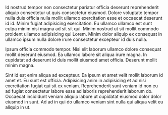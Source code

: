 Id nostrud tempor non consectetur pariatur officia deserunt reprehenderit aliquip consectetur ut quis consectetur eiusmod. Dolore voluptate tempor nulla duis officia nulla mollit ullamco exercitation esse et occaecat deserunt id id. Minim fugiat adipisicing exercitation. Eu ullamco ullamco est sunt culpa minim nisi magna ad sit sit qui. Minim nostrud ut sit mollit commodo proident ullamco adipisicing qui Lorem. Minim dolor aliquip ex consequat in ullamco ipsum nulla dolore irure consectetur excepteur id duis nulla.

Ipsum officia commodo tempor. Nisi elit laborum ullamco dolore consequat mollit deserunt eiusmod. Ea ullamco labore sit aliqua irure magna. In cupidatat ad deserunt id duis mollit eiusmod amet officia. Deserunt mollit minim magna.

Sint id est enim aliqua ad excepteur. Ea ipsum et amet velit mollit laborum id amet et. Eu sunt est officia. Adipisicing anim in adipisicing et ad nisi exercitation fugiat qui sit ex veniam. Reprehenderit sunt veniam id non eu ad fugiat consectetur labore esse ad laboris reprehenderit laborum do. Occaecat incididunt veniam aliquip labore ut cupidatat eiusmod dolor dolor eiusmod in sunt. Ad ad in qui do ullamco veniam sint nulla qui aliqua velit eu aliquip in ut.